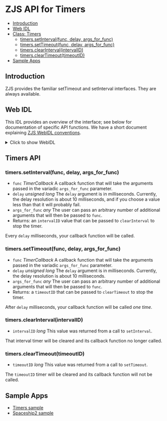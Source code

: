 ZJS API for Timers
==================

* [Introduction](#introduction)
* [Web IDL](#web-idl)
* [Class: Timers](#timers-api)
  * [timers.setInterval(func, delay, args_for_func)](#timerssetintervalfunc-delay-args_for_func)
  * [timers.setTimeout(func, delay, args_for_func)](#timerssettimeoutfunc-delay-args_for_func)
  * [timers.clearInterval(intervalID)](#timersclearintervalintervalid)
  * [timers.clearTimeout(timeoutID)](#timerscleartimeouttimeoutid)
* [Sample Apps](#sample-apps)

Introduction
------------
ZJS provides the familiar setTimeout and setInterval interfaces. They are always
available.

Web IDL
-------
This IDL provides an overview of the interface; see below for
documentation of specific API functions.  We have a short document
explaining [ZJS WebIDL conventions](Notes_on_WebIDL.md).

<details>
<summary>Click to show WebIDL</summary>
<pre>
// require returns a Timers object
// var timers = require('timers');
[ReturnFromRequire]
interface Timers {
    intervalID setInterval(TimerCallback func, unsigned long delay, any... args_for_func);
    timeoutID setTimeout(TimerCallback func, unsigned long delay, any... args_for_func);
    void clearInterval(long intervalID);
    void clearTimeout(long timeoutID);
};<p>
callback TimerCallback = void (any... callback_args);
<p>typedef long timeoutID;
typedef long intervalID;</pre>
</details>

Timers API
----------
### timers.setInterval(func, delay, args_for_func)
* `func` *TimerCallback* A callback function that will take the arguments passed in the variadic `args_for_func` parameter.
* `delay` *unsigned long* The `delay` argument is in milliseconds. Currently, the delay resolution is about 10 milliseconds, and if you choose a value less than that it will probably fail.
* `args_for_func` *any* The user can pass an arbitrary number of additional arguments that will then be passed to `func`.
* Returns: an `intervalID` value that can be passed to `clearInterval` to stop the timer.

Every `delay` milliseconds, your callback function will be called.

### timers.setTimeout(func, delay, args_for_func)
* `func` *TimerCallback* A callback function that will take the arguments passed in the variadic `args_for_func` parameter.
* `delay` *unsigned long* The `delay` argument is in milliseconds. Currently, the delay resolution is about 10 milliseconds.
* `args_for_func` *any* The user can pass an arbitrary number of additional arguments that will then be passed to `func`.
* Returns: a `timeoutID` that can be passed to `clearTimeout` to stop the timer.

After `delay` milliseconds, your callback function will be called *one time*.

### timers.clearInterval(intervalID)
* `intervalID` *long* This value was returned from a call to `setInterval`.

That interval timer will be cleared and its callback function
no longer called.

### timers.clearTimeout(timeoutID)
* `timeoutID` *long* This value was returned from a call to `setTimeout`.

The `timeoutID` timer will be cleared and its callback function will not be
called.

Sample Apps
-----------
* [Timers sample](../samples/Timers.js)
* [Spaceship2 sample](../samples/arduino/starterkit/Spaceship2.js)
